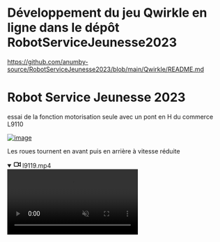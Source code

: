 
# Développement du jeu Qwirkle en ligne dans le dépôt RobotServiceJeunesse2023

https://github.com/anumby-source/RobotServiceJeunesse2023/blob/main/Qwirkle/README.md


# Robot Service Jeunesse 2023

<p dir="auto">essai de la fonction motorisation seule avec un pont en H du commerce L9110</p>
<p dir="auto"><a target="_blank" rel="noopener noreferrer nofollow" href="https://user-images.githubusercontent.com/90700891/193750407-729c8d7c-6ae4-4856-b8fd-47e33ec5174e.png"><img src="https://user-images.githubusercontent.com/90700891/193750407-729c8d7c-6ae4-4856-b8fd-47e33ec5174e.png" alt="image" style="max-width: 100%;"></a></p>
<p dir="auto">Les roues tournent en avant puis en arrière à vitesse réduite</p>
<details open="" class="details-reset border rounded-2">
  <summary class="px-3 py-2">
    <svg aria-hidden="true" height="16" viewBox="0 0 16 16" version="1.1" width="16" data-view-component="true" class="octicon octicon-device-camera-video">
    <path fill-rule="evenodd" d="M16 3.75a.75.75 0 00-1.136-.643L11 5.425V4.75A1.75 1.75 0 009.25 3h-7.5A1.75 1.75 0 000 4.75v6.5C0 12.216.784 13 1.75 13h7.5A1.75 1.75 0 0011 11.25v-.675l3.864 2.318A.75.75 0 0016 12.25v-8.5zm-5 5.075l3.5 2.1v-5.85l-3.5 2.1v1.65zM9.5 6.75v-2a.25.25 0 00-.25-.25h-7.5a.25.25 0 00-.25.25v6.5c0 .138.112.25.25.25h7.5a.25.25 0 00.25-.25v-4.5z"></path>
</svg>
    <span aria-label="Video description l9119.mp4" class="m-1">l9119.mp4</span>
    <span class="dropdown-caret"></span>
  </summary>

  <video src="https://user-images.githubusercontent.com/90700891/193762935-94933b62-5fcc-4c0c-862d-24b1dab4c82d.mp4" data-canonical-src="https://user-images.githubusercontent.com/90700891/193762935-94933b62-5fcc-4c0c-862d-24b1dab4c82d.mp4" controls="controls" muted="muted" class="d-block rounded-bottom-2 border-top width-fit" style="max-height:640px;">

  </video>
</details>

</article>
  </div>

